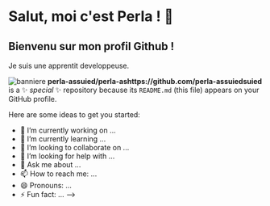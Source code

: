 # Salut, moi c'est Perla ! 👋
## Bienvenu sur mon profil Github !
Je suis une apprentit developpeuse.


![banniere](.banniere.png)
**perla-assuied/perla-ashttps://github.com/perla-assuiedsuied** is a ✨ _special_ ✨ repository because its `README.md` (this file) appears on your GitHub profile.

Here are some ideas to get you started:

- 🔭 I’m currently working on ...
- 🌱 I’m currently learning ...
- 👯 I’m looking to collaborate on ...
- 🤔 I’m looking for help with ...
- 💬 Ask me about ...
- 📫 How to reach me: ...
- 😄 Pronouns: ...
- ⚡ Fun fact: ...
-->
